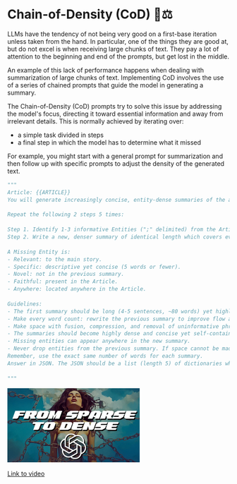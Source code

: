 # Chain-of-Density (CoD) 🔗⚖️

LLMs have the tendency of not being very good on a first-base iteration unless taken from the hand. In particular, one of the things they are good at, but do not excel is when receiving large chunks of text. They pay a lot of attention to the beginning and end of the prompts, but get lost in the middle.

An example of this lack of performance happens when dealing with summarization of large chunks of text. 
Implementing CoD involves the use of a series of chained prompts that guide the model in generating a summary. 

The Chain-of-Density (CoD) prompts try to solve this issue by addressing the model's focus, directing it toward essential information and away from irrelevant details. This is normally achieved by iterating over:
- a simple task divided in steps
- a final step in which the model has to determine what it missed


For example, you might start with a general prompt for summarization and then follow up with specific prompts to adjust the density of the generated text.

 
```python
"""
Article: {{ARTICLE}}
You will generate increasingly concise, entity-dense summaries of the above Article.

Repeat the following 2 steps 5 times:

Step 1. Identify 1-3 informative Entities (";" delimited) from the Article which are missing from the previously generated summary.
Step 2. Write a new, denser summary of identical length which covers every entity and detail from the previous summary plus the Missing Entities.

A Missing Entity is:
- Relevant: to the main story.
- Specific: descriptive yet concise (5 words or fewer).
- Novel: not in the previous summary.
- Faithful: present in the Article.
- Anywhere: located anywhere in the Article.

Guidelines:
- The first summary should be long (4-5 sentences, ~80 words) yet highly non-specific, containing little information beyond the entities marked as missing. Use overly verbose language and fillers (e.g., "this article discusses") to reach ~80 words.
- Make every word count: rewrite the previous summary to improve flow and make space for additional entities.
- Make space with fusion, compression, and removal of uninformative phrases like "the article discusses".
- The summaries should become highly dense and concise yet self-contained, e.g., easily understood without the Article.
- Missing entities can appear anywhere in the new summary.
- Never drop entities from the previous summary. If space cannot be made, add fewer new entities.
Remember, use the exact same number of words for each summary.
Answer in JSON. The JSON should be a list (length 5) of dictionaries whose keys are "Missing_Entities" and "Denser_Summary".

"""
```

<img src="../images/idknpGjs2-Ihd.jpg" alt="" width="300" height="auto">

[Link to video](https://www.youtube.com/watch?v=idknpGjs2-I)


